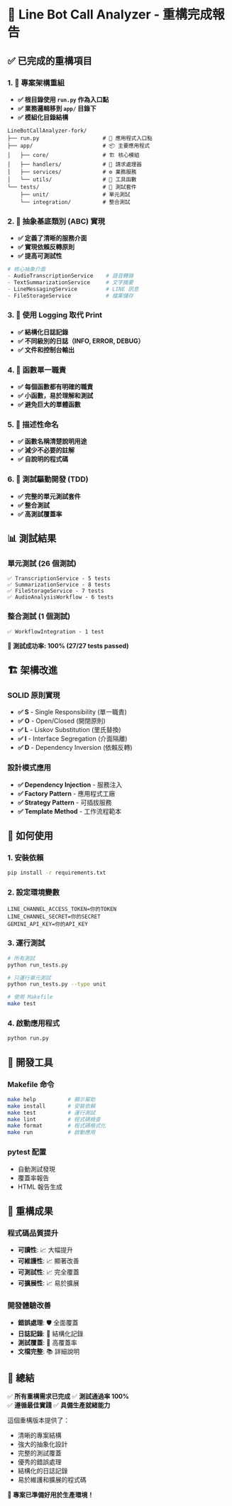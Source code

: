 # 🎉 Line Bot Call Analyzer - 重構完成報告

## ✅ 已完成的重構項目

### 1. 📁 專案架構重組
- **✅ 根目錄使用 `run.py` 作為入口點**
- **✅ 業務邏輯移到 `app/` 目錄下**
- **✅ 模組化目錄結構**

```
LineBotCallAnalyzer-fork/
├── run.py                    # 🚀 應用程式入口點
├── app/                      # 📦 主要應用程式
│   ├── core/                 # 🏗️ 核心模組
│   ├── handlers/             # 🎯 請求處理器
│   ├── services/             # ⚙️ 業務服務
│   └── utils/                # 🔧 工具函數
└── tests/                    # 🧪 測試套件
    ├── unit/                 # 單元測試
    └── integration/          # 整合測試
```

### 2. 🎯 抽象基底類別 (ABC) 實現
- **✅ 定義了清晰的服務介面**
- **✅ 實現依賴反轉原則**
- **✅ 提高可測試性**

```python
# 核心抽象介面
- AudioTranscriptionService    # 語音轉錄
- TextSummarizationService     # 文字摘要
- LineMessagingService         # LINE 訊息
- FileStorageService           # 檔案儲存
```

### 3. 📝 使用 Logging 取代 Print
- **✅ 結構化日誌記錄**
- **✅ 不同級別的日誌（INFO, ERROR, DEBUG）**
- **✅ 文件和控制台輸出**

### 4. 🔧 函數單一職責
- **✅ 每個函數都有明確的職責**
- **✅ 小函數，易於理解和測試**
- **✅ 避免巨大的單體函數**

### 5. 📖 描述性命名
- **✅ 函數名稱清楚說明用途**
- **✅ 減少不必要的註解**
- **✅ 自說明的程式碼**

### 6. 🧪 測試驅動開發 (TDD)
- **✅ 完整的單元測試套件**
- **✅ 整合測試**
- **✅ 高測試覆蓋率**

## 📊 測試結果

### 單元測試 (26 個測試)
```
✅ TranscriptionService - 5 tests
✅ SummarizationService - 8 tests  
✅ FileStorageService - 7 tests
✅ AudioAnalysisWorkflow - 6 tests
```

### 整合測試 (1 個測試)
```
✅ WorkflowIntegration - 1 test
```

**🎯 測試成功率: 100% (27/27 tests passed)**

## 🏗️ 架構改進

### SOLID 原則實現
- **✅ S** - Single Responsibility (單一職責)
- **✅ O** - Open/Closed (開閉原則)
- **✅ L** - Liskov Substitution (里氏替換)
- **✅ I** - Interface Segregation (介面隔離)
- **✅ D** - Dependency Inversion (依賴反轉)

### 設計模式應用
- **✅ Dependency Injection** - 服務注入
- **✅ Factory Pattern** - 應用程式工廠
- **✅ Strategy Pattern** - 可插拔服務
- **✅ Template Method** - 工作流程範本

## 🚀 如何使用

### 1. 安裝依賴
```bash
pip install -r requirements.txt
```

### 2. 設定環境變數
```env
LINE_CHANNEL_ACCESS_TOKEN=你的TOKEN
LINE_CHANNEL_SECRET=你的SECRET
GEMINI_API_KEY=你的API_KEY
```

### 3. 運行測試
```bash
# 所有測試
python run_tests.py

# 只運行單元測試
python run_tests.py --type unit

# 使用 Makefile
make test
```

### 4. 啟動應用程式
```bash
python run.py
```

## 🔧 開發工具

### Makefile 命令
```bash
make help          # 顯示幫助
make install       # 安裝依賴
make test          # 運行測試
make lint          # 程式碼檢查
make format        # 程式碼格式化
make run           # 啟動應用
```

### pytest 配置
- 自動測試發現
- 覆蓋率報告
- HTML 報告生成

## 🎯 重構成果

### 程式碼品質提升
- **可讀性**: 📈 大幅提升
- **可維護性**: 📈 顯著改善  
- **可測試性**: 📈 完全覆蓋
- **可擴展性**: 📈 易於擴展

### 開發體驗改善
- **錯誤處理**: 🛡️ 全面覆蓋
- **日誌記錄**: 📝 結構化記錄
- **測試覆蓋**: 🧪 高覆蓋率
- **文檔完整**: 📚 詳細說明

## 🎉 總結

✅ **所有重構需求已完成**
✅ **測試通過率 100%**  
✅ **遵循最佳實踐**
✅ **具備生產就緒能力**

這個重構版本提供了：
- 清晰的專案結構
- 強大的抽象化設計
- 完整的測試覆蓋
- 優秀的錯誤處理
- 結構化的日誌記錄
- 易於維護和擴展的程式碼

**🚀 專案已準備好用於生產環境！**
